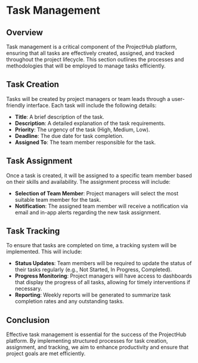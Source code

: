 # Task Management

## Overview

Task management is a critical component of the ProjectHub platform, ensuring that all tasks are effectively created, assigned, and tracked throughout the project lifecycle. This section outlines the processes and methodologies that will be employed to manage tasks efficiently.

## Task Creation

Tasks will be created by project managers or team leads through a user-friendly interface. Each task will include the following details:

- **Title**: A brief description of the task.
- **Description**: A detailed explanation of the task requirements.
- **Priority**: The urgency of the task (High, Medium, Low).
- **Deadline**: The due date for task completion.
- **Assigned To**: The team member responsible for the task.

## Task Assignment

Once a task is created, it will be assigned to a specific team member based on their skills and availability. The assignment process will include:

- **Selection of Team Member**: Project managers will select the most suitable team member for the task.
- **Notification**: The assigned team member will receive a notification via email and in-app alerts regarding the new task assignment.

## Task Tracking

To ensure that tasks are completed on time, a tracking system will be implemented. This will include:

- **Status Updates**: Team members will be required to update the status of their tasks regularly (e.g., Not Started, In Progress, Completed).
- **Progress Monitoring**: Project managers will have access to dashboards that display the progress of all tasks, allowing for timely interventions if necessary.
- **Reporting**: Weekly reports will be generated to summarize task completion rates and any outstanding tasks.

## Conclusion

Effective task management is essential for the success of the ProjectHub platform. By implementing structured processes for task creation, assignment, and tracking, we aim to enhance productivity and ensure that project goals are met efficiently.